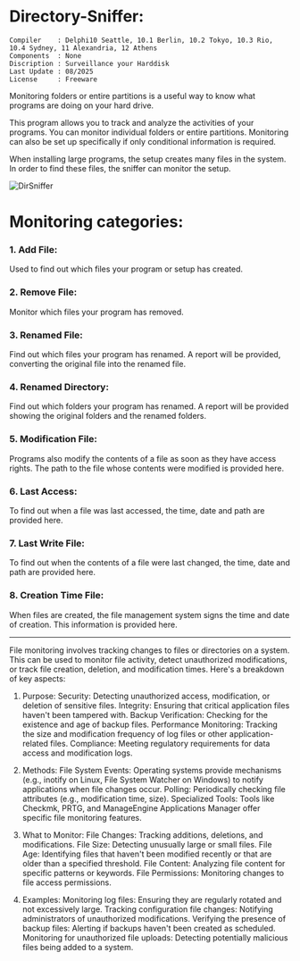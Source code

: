 # Directory-Sniffer:

```
Compiler    : Delphi10 Seattle, 10.1 Berlin, 10.2 Tokyo, 10.3 Rio, 10.4 Sydney, 11 Alexandria, 12 Athens
Components  : None
Discription : Surveillance your Harddisk
Last Update : 08/2025
License     : Freeware
```

Monitoring folders or entire partitions is a useful way to know what programs are doing on your hard drive.

This program allows you to track and analyze the activities of your programs. You can monitor individual folders or entire partitions. Monitoring can also be set up specifically if only conditional information is required.

When installing large programs, the setup creates many files in the system. In order to find these files, the sniffer can monitor the setup.


![DirSniffer](https://github.com/user-attachments/assets/b6dc1a2c-d09c-4e03-bcd4-acc9502703f4)



# Monitoring categories:
### 1. Add File:

Used to find out which files your program or setup has created.

### 2. Remove File:

Monitor which files your program has removed.

### 3. Renamed File:

Find out which files your program has renamed. A report will be provided, converting the original file into the renamed file.

### 4. Renamed Directory:

Find out which folders your program has renamed. A report will be provided showing the original folders and the renamed folders.

### 5. Modification File:

Programs also modify the contents of a file as soon as they have access rights. The path to the file whose contents were modified is provided here.

### 6. Last Access:

To find out when a file was last accessed, the time, date and path are provided here.

### 7. Last Write File:

To find out when the contents of a file were last changed, the time, date and path are provided here.

### 8. Creation Time File:

When files are created, the file management system signs the time and date of creation. This information is provided here.


_______________________________________________________________________________________________________________


File monitoring involves tracking changes to files or directories on a system. This can be used to monitor file activity, detect unauthorized modifications, or track file creation, deletion, and modification times. 
Here's a breakdown of key aspects:

1. Purpose:
Security: Detecting unauthorized access, modification, or deletion of sensitive files.
Integrity: Ensuring that critical application files haven't been tampered with.
Backup Verification: Checking for the existence and age of backup files.
Performance Monitoring: Tracking the size and modification frequency of log files or other application-related files.
Compliance: Meeting regulatory requirements for data access and modification logs. 

2. Methods:
File System Events: Operating systems provide mechanisms (e.g., inotify on Linux, File System Watcher on Windows) to notify applications when file changes occur. 
Polling: Periodically checking file attributes (e.g., modification time, size). 
Specialized Tools: Tools like Checkmk, PRTG, and ManageEngine Applications Manager offer specific file monitoring features. 

3. What to Monitor:
File Changes: Tracking additions, deletions, and modifications. 
File Size: Detecting unusually large or small files. 
File Age: Identifying files that haven't been modified recently or that are older than a specified threshold. 
File Content: Analyzing file content for specific patterns or keywords. 
File Permissions: Monitoring changes to file access permissions. 

4. Examples:
Monitoring log files: Ensuring they are regularly rotated and not excessively large. 
Tracking configuration file changes: Notifying administrators of unauthorized modifications. 
Verifying the presence of backup files: Alerting if backups haven't been created as scheduled. 
Monitoring for unauthorized file uploads: Detecting potentially malicious files being added to a system.
